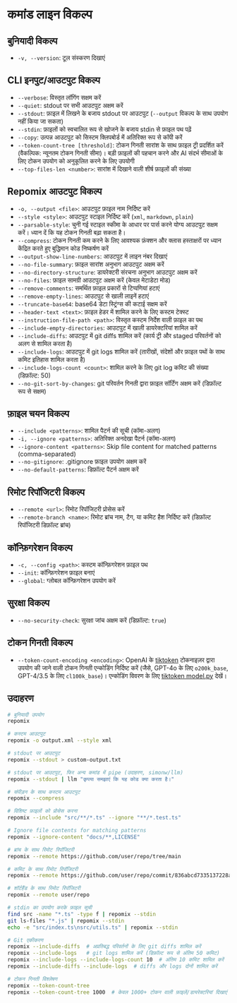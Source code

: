 # कमांड लाइन विकल्प

## बुनियादी विकल्प
- `-v, --version`: टूल संस्करण दिखाएं

## CLI इनपुट/आउटपुट विकल्प
- `--verbose`: विस्तृत लॉगिंग सक्षम करें
- `--quiet`: stdout पर सभी आउटपुट अक्षम करें
- `--stdout`: फ़ाइल में लिखने के बजाय stdout पर आउटपुट (`--output` विकल्प के साथ उपयोग नहीं किया जा सकता)
- `--stdin`: फ़ाइलों को स्वचालित रूप से खोजने के बजाय stdin से फ़ाइल पथ पढ़ें
- `--copy`: उत्पन्न आउटपुट को सिस्टम क्लिपबोर्ड में अतिरिक्त रूप से कॉपी करें
- `--token-count-tree [threshold]`: टोकन गिनती सारांश के साथ फ़ाइल ट्री प्रदर्शित करें (वैकल्पिक: न्यूनतम टोकन गिनती सीमा)। बड़ी फ़ाइलों की पहचान करने और AI संदर्भ सीमाओं के लिए टोकन उपयोग को अनुकूलित करने के लिए उपयोगी
- `--top-files-len <number>`: सारांश में दिखाने वाली शीर्ष फ़ाइलों की संख्या

## Repomix आउटपुट विकल्प
- `-o, --output <file>`: आउटपुट फ़ाइल नाम निर्दिष्ट करें
- `--style <style>`: आउटपुट स्टाइल निर्दिष्ट करें (`xml`, `markdown`, `plain`)
- `--parsable-style`: चुनी गई स्टाइल स्कीमा के आधार पर पार्स करने योग्य आउटपुट सक्षम करें। ध्यान दें कि यह टोकन गिनती बढ़ा सकता है।
- `--compress`: टोकन गिनती कम करने के लिए आवश्यक फ़ंक्शन और क्लास हस्ताक्षरों पर ध्यान केंद्रित करते हुए बुद्धिमान कोड निष्कर्षण करें
- `--output-show-line-numbers`: आउटपुट में लाइन नंबर दिखाएं
- `--no-file-summary`: फ़ाइल सारांश अनुभाग आउटपुट अक्षम करें
- `--no-directory-structure`: डायरेक्टरी संरचना अनुभाग आउटपुट अक्षम करें
- `--no-files`: फ़ाइल सामग्री आउटपुट अक्षम करें (केवल मेटाडेटा मोड)
- `--remove-comments`: समर्थित फ़ाइल प्रकारों से टिप्पणियां हटाएं
- `--remove-empty-lines`: आउटपुट से खाली लाइनें हटाएं
- `--truncate-base64`: base64 डेटा स्ट्रिंग्स की कटाई सक्षम करें
- `--header-text <text>`: फ़ाइल हेडर में शामिल करने के लिए कस्टम टेक्स्ट
- `--instruction-file-path <path>`: विस्तृत कस्टम निर्देश वाली फ़ाइल का पथ
- `--include-empty-directories`: आउटपुट में खाली डायरेक्टरियां शामिल करें
- `--include-diffs`: आउटपुट में git diffs शामिल करें (कार्य ट्री और staged परिवर्तनों को अलग से शामिल करता है)
- `--include-logs`: आउटपुट में git logs शामिल करें (तारीखों, संदेशों और फ़ाइल पथों के साथ कमिट इतिहास शामिल करता है)
- `--include-logs-count <count>`: शामिल करने के लिए git log कमिट की संख्या (डिफ़ॉल्ट: 50)
- `--no-git-sort-by-changes`: git परिवर्तन गिनती द्वारा फ़ाइल सॉर्टिंग अक्षम करें (डिफ़ॉल्ट रूप से सक्षम)

## फ़ाइल चयन विकल्प
- `--include <patterns>`: शामिल पैटर्न की सूची (कॉमा-अलग)
- `-i, --ignore <patterns>`: अतिरिक्त अनदेखा पैटर्न (कॉमा-अलग)
- `--ignore-content <patterns>`: Skip file content for matched patterns (comma-separated)
- `--no-gitignore`: .gitignore फ़ाइल उपयोग अक्षम करें
- `--no-default-patterns`: डिफ़ॉल्ट पैटर्न अक्षम करें

## रिमोट रिपॉजिटरी विकल्प
- `--remote <url>`: रिमोट रिपॉजिटरी प्रोसेस करें
- `--remote-branch <name>`: रिमोट ब्रांच नाम, टैग, या कमिट हैश निर्दिष्ट करें (डिफ़ॉल्ट रिपॉजिटरी डिफ़ॉल्ट ब्रांच)

## कॉन्फ़िगरेशन विकल्प
- `-c, --config <path>`: कस्टम कॉन्फ़िगरेशन फ़ाइल पथ
- `--init`: कॉन्फ़िगरेशन फ़ाइल बनाएं
- `--global`: ग्लोबल कॉन्फ़िगरेशन उपयोग करें

## सुरक्षा विकल्प
- `--no-security-check`: सुरक्षा जांच अक्षम करें (डिफ़ॉल्ट: `true`)

## टोकन गिनती विकल्प
- `--token-count-encoding <encoding>`: OpenAI के [tiktoken](https://github.com/openai/tiktoken) टोकनाइज़र द्वारा उपयोग की जाने वाली टोकन गिनती एन्कोडिंग निर्दिष्ट करें (जैसे, GPT-4o के लिए `o200k_base`, GPT-4/3.5 के लिए `cl100k_base`)। एन्कोडिंग विवरण के लिए [tiktoken model.py](https://github.com/openai/tiktoken/blob/main/tiktoken/model.py#L24) देखें।


## उदाहरण

```bash
# बुनियादी उपयोग
repomix

# कस्टम आउटपुट
repomix -o output.xml --style xml

# stdout पर आउटपुट
repomix --stdout > custom-output.txt

# stdout पर आउटपुट, फिर अन्य कमांड में pipe (उदाहरण, simonw/llm)
repomix --stdout | llm "कृपया समझाएं कि यह कोड क्या करता है।"

# संपीड़न के साथ कस्टम आउटपुट
repomix --compress

# विशिष्ट फ़ाइलों को प्रोसेस करना
repomix --include "src/**/*.ts" --ignore "**/*.test.ts"

# Ignore file contents for matching patterns
repomix --ignore-content "docs/**,LICENSE"

# ब्रांच के साथ रिमोट रिपॉजिटरी
repomix --remote https://github.com/user/repo/tree/main

# कमिट के साथ रिमोट रिपॉजिटरी
repomix --remote https://github.com/user/repo/commit/836abcd7335137228ad77feb28655d85712680f1

# शॉर्टहैंड के साथ रिमोट रिपॉजिटरी
repomix --remote user/repo

# stdin का उपयोग करके फ़ाइल सूची
find src -name "*.ts" -type f | repomix --stdin
git ls-files "*.js" | repomix --stdin
echo -e "src/index.ts\nsrc/utils.ts" | repomix --stdin

# Git एकीकरण
repomix --include-diffs  # अप्रतिबद्ध परिवर्तनों के लिए git diffs शामिल करें
repomix --include-logs   # git logs शामिल करें (डिफ़ॉल्ट रूप से अंतिम 50 कमिट)
repomix --include-logs --include-logs-count 10  # अंतिम 10 कमिट शामिल करें
repomix --include-diffs --include-logs  # diffs और logs दोनों शामिल करें

# टोकन गिनती विश्लेषण
repomix --token-count-tree
repomix --token-count-tree 1000  # केवल 1000+ टोकन वाली फ़ाइलें/डायरेक्टरियां दिखाएं
```

